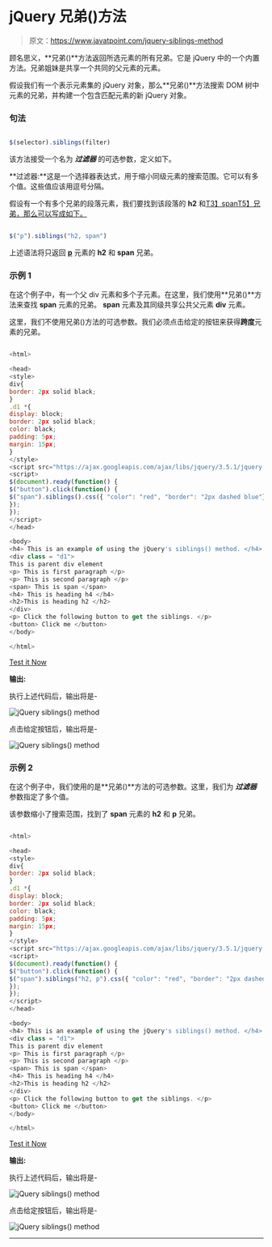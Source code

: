 # jQuery 兄弟()方法

> 原文：<https://www.javatpoint.com/jquery-siblings-method>

顾名思义，**兄弟()**方法返回所选元素的所有兄弟。它是 jQuery 中的一个内置方法。兄弟姐妹是共享一个共同的父元素的元素。

假设我们有一个表示元素集的 jQuery 对象，那么**兄弟()**方法搜索 DOM 树中元素的兄弟，并构建一个包含匹配元素的新 jQuery 对象。

### 句法

```js

$(selector).siblings(filter)

```

该方法接受一个名为 ***过滤器*** 的可选参数，定义如下。

**过滤器:**这是一个选择器表达式，用于缩小同级元素的搜索范围。它可以有多个值。这些值应该用逗号分隔。

假设有一个有多个兄弟的段落元素，我们要找到该段落的 **h2** 和[T3】spanT5】兄弟，那么可以写成如下。](https://www.javatpoint.com/html-span-tag)

```js

$("p").siblings("h2, span")

```

上述语法将只返回 [**p**](https://www.javatpoint.com/html-paragraph) 元素的 **h2** 和 **span** 兄弟。

### 示例 1

在这个例子中，有一个父 div 元素和多个子元素。在这里，我们使用**兄弟()**方法来查找 **span** 元素的兄弟。 **span** 元素及其同级共享公共父元素 **div** 元素。

这里，我们不使用兄弟()方法的可选参数。我们必须点击给定的按钮来获得**跨度**元素的兄弟。

```js

<html>

<head>
<style>
div{
border: 2px solid black;
}
.d1 *{
display: block;
border: 2px solid black;
color: black;
padding: 5px;
margin: 15px;
}
</style>
<script src="https://ajax.googleapis.com/ajax/libs/jquery/3.5.1/jquery.min.js"> </script>
<script>
$(document).ready(function() {
$("button").click(function() {
$("span").siblings().css({ "color": "red", "border": "2px dashed blue"});
});
});
</script>
</head>

<body>
<h4> This is an example of using the jQuery's siblings() method. </h4>
<div class = "d1">
This is parent div element
<p> This is first paragraph </p>
<p> This is second paragraph </p>
<span> This is span </span>
<h4> This is heading h4 </h4>
<h2>This is heading h2 </h2>
</div>
<p> Click the following button to get the siblings. </p>
<button> Click me </button>
</body>

</html>

```

[Test it Now](https://www.javatpoint.com/oprweb/test.jsp?filename=jquery-siblings-method1)

**输出:**

执行上述代码后，输出将是-

![jQuery siblings() method](img/1fadaf26e0651efd4255746e521c9c1d.png)

点击给定按钮后，输出将是-

![jQuery siblings() method](img/c6ff75e32687ca10534ef7c9b13c76aa.png)

### 示例 2

在这个例子中，我们使用的是**兄弟()**方法的可选参数。这里，我们为 ***过滤器*** 参数指定了多个值。

该参数缩小了搜索范围，找到了 **span** 元素的 **h2** 和 **p** 兄弟。

```js

<html>

<head>
<style>
div{
border: 2px solid black;
}
.d1 *{
display: block;
border: 2px solid black;
color: black;
padding: 5px;
margin: 15px;
}
</style>
<script src="https://ajax.googleapis.com/ajax/libs/jquery/3.5.1/jquery.min.js"> </script>
<script>
$(document).ready(function() {
$("button").click(function() {
$("span").siblings("h2, p").css({ "color": "red", "border": "2px dashed blue"});
});
});
</script>
</head>

<body>
<h4> This is an example of using the jQuery's siblings() method. </h4>
<div class = "d1">
This is parent div element
<p> This is first paragraph </p>
<p> This is second paragraph </p>
<span> This is span </span>
<h4> This is heading h4 </h4>
<h2>This is heading h2 </h2>
</div>
<p> Click the following button to get the siblings. </p>
<button> Click me </button>
</body>

</html>

```

[Test it Now](https://www.javatpoint.com/oprweb/test.jsp?filename=jquery-siblings-method2)

**输出:**

执行上述代码后，输出将是-

![jQuery siblings() method](img/a609b859c7346eb465697ac608ee4028.png)

点击给定按钮后，输出将是-

![jQuery siblings() method](img/872fd8ff378fdcc33de3b505ca5ee7eb.png)

* * *